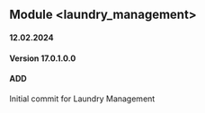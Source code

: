## Module <laundry_management>

#### 12.02.2024
#### Version 17.0.1.0.0
#### ADD
Initial commit for Laundry Management
